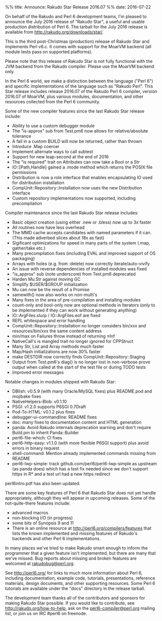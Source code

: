 %% title: Announce: Rakudo Star Release 2016.07
%% date: 2016-07-22

On behalf of the Rakudo and Perl 6 development teams, I'm pleased to announce the July 2016 release of "Rakudo Star", a useful and usable production distribution of Perl 6. The tarball for the July 2016 release is available from <a title="http://rakudo.org/downloads/star/" href="http://rakudo.org/downloads/star/">http://rakudo.org/downloads/star/</a>.

This is the third post-Christmas (production) release of Rakudo Star and implements Perl v6.c. It comes with support for the MoarVM backend (all module tests pass on supported platforms).

Please note that this release of Rakudo Star is not fully functional with the JVM backend from the Rakudo compiler. Please use the MoarVM backend only.

In the Perl 6 world, we make a distinction between the language ("Perl 6") and specific implementations of the language such as "Rakudo Perl". This Star release includes release 2016.07 of the Rakudo Perl 6 compiler, version 2016.07 of MoarVM, plus various modules, documentation, and other resources collected from the Perl 6 community.

Some of the new compiler features since the last Rakudo Star release include:
<ul>
    <li>Ability to use a custom debugger module</li>
    <li>The "is-approx" sub from Test.pm6 now allows for relative/absolute tolerance</li>
    <li>A fail in a custom BUILD will now be returned, rather than thrown</li>
    <li>Introduce .Map coercer</li>
    <li>Implement alternate ways to call subtest</li>
    <li>Support for new leap-second at the end of 2016</li>
    <li>The "is required" trait on Attributes can now take a Bool or a Str</li>
    <li>IO::[Path,Handle] gained a .mode method which returns the POSIX file permissions</li>
    <li>Distribution is now a role interface that enables encapsulating IO used for distribution installation</li>
    <li>CompUnit::Repository::Installation now uses the new Distribution interface</li>
    <li>Custom repository implementations now supported, including precompilation</li>
</ul>
Compiler maintenance since the last Rakudo Star release includes:
<ul>
    <li>Basic object creation (using either .new or .bless) now up to 3x faster</li>
    <li>All routines now have less overhead</li>
    <li>The MMD cache accepts candidates with named parameters if it can. (This made adverbed slices about 18x as fast)</li>
    <li>Sigificant optimizations for speed in many parts of the system (.map, gather/take etc.)</li>
    <li>Many precompilation fixes (including EVAL and improved support of OS packaging)</li>
    <li>Arrays with holes (e.g. from :delete) now correctly iterate/auto-vivify</li>
    <li>An issue with reverse dependencies of installed modules was fixed</li>
    <li>"is_approx" sub (note underscore) from Test.pm6 deprecated</li>
    <li>Harden Mu.Str against moving GC</li>
    <li>Simplify $USER/$GROUP initialization</li>
    <li>Mu can now be the result of a Promise</li>
    <li>samewith() now also works on non-multi's</li>
    <li>Many fixes in the area of pre-compilation and installing modules</li>
    <li>count-only and bool-only now are optional methods in Iterators (only to be implemented if they can work without generating anything)</li>
    <li>IO::ArgFiles.slurp / IO::ArgFiles.eof are fixed</li>
    <li>REPL whitespace and error handling</li>
    <li>CompUnit::Repository::Installation no longer considers bin/xxx and resources/bin/xxx the same content address</li>
    <li>min/max on Failures throw instead of returning ±Inf</li>
    <li>NativeCall's is mangled trait no longer ignored for CPPStruct</li>
    <li>Many Str, List and Array methods much faster</li>
    <li>Map/Hash initializations are now 30% faster</li>
    <li>make DESTDIR now correctly finds CompUnit::Repository::Staging</li>
    <li>Output from Test.pm6's diag() is no longer lost in non-verbose prove output when called at the start of the test file or during TODO tests</li>
    <li>Improved error messages</li>
</ul>
Notable changes in modules shipped with Rakudo Star:
<ul>
    <li>DBIish: v0.5.9 (with many Oracle/MySQL fixes) plus README.pod and mojibake fixes</li>
    <li>NativeHelpers-Blob: v0.1.10</li>
    <li>PSGI: v1.2.0 supports P6SGI 0.7Draft</li>
    <li>Pod-To-HTML: v0.1.2 plus fixes</li>
    <li>debugger-ui-commandline: README fixes</li>
    <li>doc: many fixes to documentation content and HTML generation</li>
    <li>panda: Avoid Rakudo internals deprecation warning and don't require Build.pm to inherit Panda::Builder</li>
    <li>perl6-file-which: CI fixes</li>
    <li>perl6-http-easy: v1.1.0 (with more flexible P6SGI support) plus avoid errors in binary request</li>
    <li>shell-command: Mention already implemented commands missing from README</li>
    <li>perl6-lwp-simple: track github.com/perl6/perl6-lwp-simple as upstream (as panda does) which has a test fix needed since we don't support https in R* and a test url had a new https redirect</li>
</ul>
perl6intro.pdf has also been updated.

There are some key features of Perl 6 that Rakudo Star does not yet handle appropriately, although they will appear in upcoming releases. Some of the not-quite-there features include:
<ul>
    <li>advanced macros</li>
    <li>non-blocking I/O (in progress)</li>
    <li>some bits of Synopsis 9 and 11</li>
    <li>There is an online resource at <a title="http://perl6.org/compilers/features" href="http://perl6.org/compilers/features">http://perl6.org/compilers/features</a> that lists the known implemented and missing features of Rakudo's backends and other Perl 6 implementations.</li>
</ul>
In many places we've tried to make Rakudo smart enough to inform the programmer that a given feature isn't implemented, but there are many that we've missed. Bug reports about missing and broken features are welcomed at <a title="rakudobug@perl.org" href="mail:rakudobug@perl.org">rakudobug@perl.org</a>.

See <a title="http://perl6.org/" href="http://perl6.org/">http://perl6.org/</a> for links to much more information about Perl 6, including documentation, example code, tutorials, presentations, reference materials, design documents, and other supporting resources. Some Perl 6 tutorials are available under the "docs" directory in the release tarball.

The development team thanks all of the contributors and sponsors for making Rakudo Star possible. If you would like to contribute, see <a title="http://rakudo.org/how-to-help" href="http://rakudo.org/how-to-help">http://rakudo.org/how-to-help</a>, ask on the <a title="perl6-compiler@perl.org" href="mail:perl6-compiler@perl.org">perl6-compiler@perl.org</a> mailing list, or join us on IRC #perl6 on freenode.
